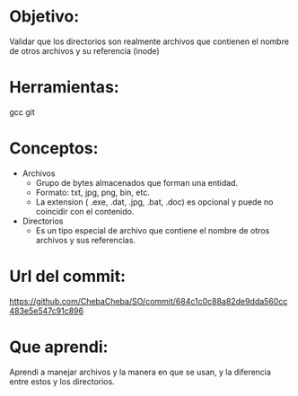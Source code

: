 # Objetivo:
Validar que los directorios son realmente archivos que contienen el nombre de otros archivos y su referencia (inode)

# Herramientas:
gcc
git

# Conceptos:
+ Archivos
  + Grupo de bytes almacenados que forman una entidad.
  + Formato: txt, jpg, png, bin, etc.
  + La extension ( .exe, .dat, .jpg, .bat, .doc) es opcional y puede no coincidir con el contenido.
+ Directorios
  + Es un tipo especial de archivo que contiene el nombre de otros archivos y sus referencias.
# Url del commit:
https://github.com/ChebaCheba/SO/commit/684c1c0c88a82de9dda560cc483e5e547c91c896
# Que aprendi:
Aprendi a manejar archivos y la manera en que se usan, y la diferencia entre estos y los directorios.
